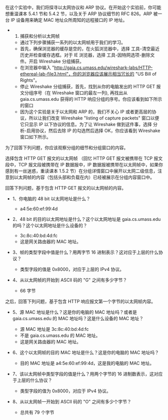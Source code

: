 在这个实验中，我们将探寻以太网协议和 ARP 协议。在开始这个实验前，你可能想重温课本 5.4.1 节和 5.4.2 节，以及关于 ARP 协议细节的 RFC 826。ARP 被一台 IP 设备用来确定 MAC 地址众所周知的远程接口的 IP 地址。

* 1. 捕获和分析以太网帧
  * 通过下列步骤捕获一系列的以太网帧用于我们的学习。
  * 首先，确保浏览器的缓存是空的，在火狐浏览器中，选择 工具-清空最近历史并检查缓存选框。对于 IE 浏览器，选择 工具-因特网选项-删除文件。开启 Wireshake 分组捕获。
  * 在浏览器中输入 "http://gaia.cs.umass.edu/wireshark-labs/HTTP-ethereal-lab-file3.html"，你的浏览器应该展示相当冗长的 "US Bill of Rights"。
  * 停止 Wireshake 分组捕获，首先，找到从你的电脑发出的 HTTP GET 报文分组序号（在 Wireshake 窗口的最左一列), 再找出从 gaia.cs.umass.edu 获得的 HTTP 响应分组的序号。你应该看到如下所示的窗口 
  * 因为这个实验是关于以太网和 ARP 的，我们不关心 IP 或者更高层的协议，所以让我们改变 Wireshake "listing of capture packets" 窗口以便它只显示 IP 以下协议的信息。为了让 Wireshake 做到这件事，选择 分析-启用协议，然后去除 IP 的勾选然后选择 OK，你应该看到 Wireshake 窗口如下所示。
  
为了回答下列问题，你应该观察分组的细节和分组窗口的内容。

选择包含 HTTP GET 报文的以太网帧 （回忆 HTTP GET 报文被携带在 TCP 报文段中，TCP 报文段被携带在 IP  数据报中，IP 数据报被携带在以太网帧中，如果你感到有一丝迷惑，重读课本 1.5.2 节）在分组详情窗口中展开以太网二级信息，注意到以太网帧的内容（包括头部和负载在内）已经被展示在分组内容窗口中。

回答下列问题，基于包含 HTTP GET 报文的以太网帧的内容。

 * 1、你电脑的 48 bit 以太网地址是什么？
   * a4:5e:60:ef:99:4d
   
 * 2、48 bit 的目的以太网地址是什么？这个以太网地址是 gaia.cs.umass.edu 的吗？这个以太网地址是什么设备的？
   * 3c:8c:40:bd:4d:fc
   * 这是网关路由器的 MAC 地址。
   
 * 3、帧的类型字段中值是什么？用两字节 16 进制表示？这对应于上层的什么协议？
   * 类型字段的值是 0x8000，对应于上层的 IPv4 协议。
   
 * 4、从以太网帧的开始到 ASCII 码的 "G" 之间有多少字节？
   * 66 字节

之后，回答下列问题，基于包含 HTTP 响应报文第一个字节的以太网帧内容。

 * 5、源 MAC 地址是什么？这是你的电脑的 MAC 地址吗？或者是 gaia.cs.umass.edu 的 MAC 地址吗？这是什么设备的 MAC 地址？
   * 源 MAC 地址是 3c:8c:40:bd:4d:fc
   * 不是 gaia.cs.umass.edu 的 MAC 地址。
   * 这是网关路由器的 MAC 地址。
   
 * 6、这个以太网帧的目的 MAC 地址是什么？这是你的电脑的 MAC 地址吗？
   * 目的 MAC 地址是 a4:5e:60:ef:99:4d，这是我的电脑的 MAC 地址。
   
 * 7、该以太网帧中类型字段的值是什么？用两个字节的 16 进制数表示，这对应于上层的什么协议？
   * 类型字段的值为 0x8000，对应于 IPv4 协议。
  
 * 8、从以太网帧一开始到 ASCII 码的 "O" 之间有多少个字节？ 
   * 总共有 79 个字节
  
   